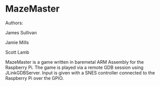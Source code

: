MazeMaster
======
Authors:

  James Sullivan
  
  Jamie Mills
  
  Scott Lamb
  
  
MazeMaster is a game written in baremetal ARM Assembly for the Raspberry Pi. The game is played via a remote GDB session using JLinkGDBServer. Input is given with a SNES controller connected to the Raspberry Pi over the GPIO.
